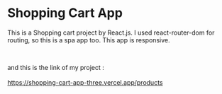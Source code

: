 # Shopping Cart App

This is a Shopping cart project by React.js. I used react-router-dom for routing, so this is a spa app too. This app is responsive.

<br />

and this is the link of my project :
<br />
<br />
https://shopping-cart-app-three.vercel.app/products

